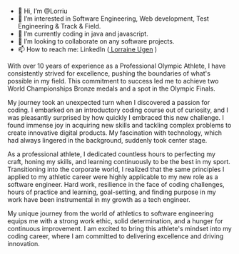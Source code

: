 - 👋 Hi, I’m @Lorriu
- 👀 I’m interested in Software Engineering, Web development, Test Engineering & Track & Field.
- 🌱 I’m currently coding in java and javascript.
- 💞️ I’m looking to collaborate on any software projects.
- 📫 How to reach me: LinkedIn (<a href="https://www.linkedin.com/in/lorraine-ugen-03b08480/" target=”_blank” > Lorraine Ugen</a> )

With over 10 years of experience as a Professional Olympic Athlete, I have consistently strived for excellence, pushing the boundaries of what's possible in my field. This commitment to success led me to achieve two World Championships Bronze medals and a spot in the Olympic Finals.

My journey took an unexpected turn when I discovered a passion for coding. I embarked on an introductory coding course out of curiosity, and I was pleasantly surprised by how quickly I embraced this new challenge. I found immense joy in acquiring new skills and tackling complex problems to create innovative digital products. My fascination with technology, which had always lingered in the background, suddenly took center stage.

As a professional athlete, I dedicated countless hours to perfecting my craft, honing my skills, and learning continuously to be the best in my sport. Transitioning into the corporate world, I realized that the same principles I applied to my athletic career were highly applicable to my new role as a software engineer. Hard work, resilience in the face of coding challenges, hours of practice and learning, goal-setting, and finding purpose in my work have been instrumental in my growth as a tech engineer.

My unique journey from the world of athletics to software engineering equips me with a strong work ethic, solid determination, and a hunger for continuous improvement. I am excited to bring this athlete's mindset into my coding career, where I am committed to delivering excellence and driving innovation.

<!---
Lorriu/Lorriu is a ✨ special ✨ repository because its `README.md` (this file) appears on your GitHub profile.
You can click the Preview link to take a look at your changes.
--->
